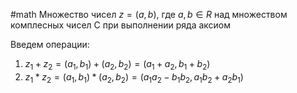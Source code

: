 #math 
Множество чисел $z = (a, b)$, где $a, b \in R$ над множеством комплесных чисел C при выполнении ряда аксиом

Введем операции:
1. $z_1 + z_2 = (a_1, b_1) + (a_2, b_2) = (a_1 + a_2, b_1 + b_2)$
2. $z_1 * z_2 = (a_1, b_1) * (a_2, b_2) = (a_1a_2 - b_1b_2, a_1b_2 + a_2b_1)$